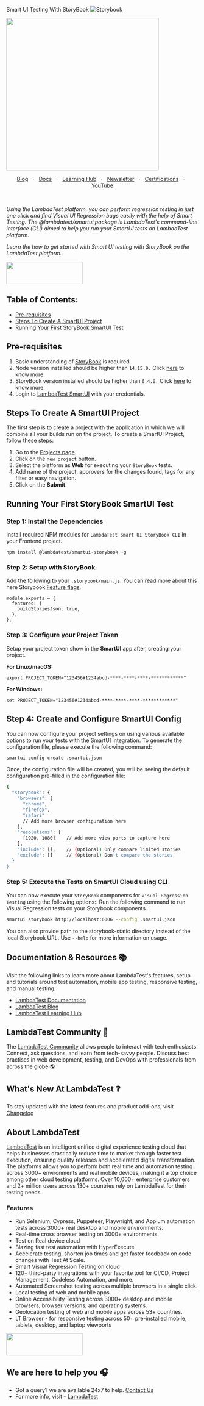  Smart UI Testing With StoryBook ![Storybook](https://img.shields.io/badge/-Storybook-FF4785?style=for-the-badge&logo=storybook&logoColor=white)

<img height="400" src="https://user-images.githubusercontent.com/126776938/232535120-b4856bdd-c869-4bcd-bcdb-29a83e30505c.png">


<p align="center">
  <a href="https://www.lambdatest.com/blog/?utm_source=github&utm_medium=repo&utm_campaign=playwright-sample" target="_bank">Blog</a>
  &nbsp; &#8901; &nbsp;
  <a href="https://www.lambdatest.com/support/docs/?utm_source=github&utm_medium=repo&utm_campaign=playwright-sample" target="_bank">Docs</a>
  &nbsp; &#8901; &nbsp;
  <a href="https://www.lambdatest.com/learning-hub/?utm_source=github&utm_medium=repo&utm_campaign=playwright-sample" target="_bank">Learning Hub</a>
  &nbsp; &#8901; &nbsp;
  <a href="https://www.lambdatest.com/newsletter/?utm_source=github&utm_medium=repo&utm_campaign=playwright-sample" target="_bank">Newsletter</a>
  &nbsp; &#8901; &nbsp;
  <a href="https://www.lambdatest.com/certifications/?utm_source=github&utm_medium=repo&utm_campaign=playwright-sample" target="_bank">Certifications</a>
  &nbsp; &#8901; &nbsp;
  <a href="https://www.youtube.com/c/LambdaTest" target="_bank">YouTube</a>
</p>
&emsp;
&emsp;
&emsp;

*Using the LambdaTest platform, you can perform regression testing in just one click and find Visual UI Regression bugs easily with the help of Smart Testing. The @lambdatest/smartui package is LambdaTest's command-line interface (CLI) aimed to help you run your SmartUI tests on LambdaTest platform.*

*Learn the how to get started with Smart UI testing with StoryBook on the LambdaTest platform.*

[<img height="58" width="200" src="https://user-images.githubusercontent.com/70570645/171866795-52c11b49-0728-4229-b073-4b704209ddde.png">](https://accounts.lambdatest.com/register?utm_source=github&utm_medium=repo&utm_campaign=playwright-sample)


## Table of Contents:

* [Pre-requisites](#pre-requisites)
* [Steps To Create A SmartUI Project](#steps-to-create-a-smartui-project)
* [Running Your First StoryBook SmartUI Test](#running-your-first-storybook-smartui-test)


## Pre-requisites

1. Basic understanding of [StoryBook](https://storybook.js.org/docs/react/get-started/introduction) is required.
2. Node version installed should be higher than `14.15.0.` Click [here](https://nodejs.org/en/download/releases/) to know more.
3. StoryBook version installed should be higher than `6.4.0.` Click [here](https://github.com/storybookjs/storybook/releases) to know more.
4. Login to [LambdaTest SmartUI](https://smartui.lambdatest.com/) with your credentials.

## Steps To Create A SmartUI Project

The first step is to create a project with the application in which we will combine all your builds run on the project. To create a SmartUI Project, follow these steps:

1. Go to the [Projects page](https://smartui.lambdatest.com/).
2. Click on the `new project` button.
3. Select the platform as **Web** for executing your `StoryBook` tests.
4. Add name of the project, approvers for the changes found, tags for any filter or easy navigation.
5. Click on the **Submit**.

## Running Your First StoryBook SmartUI Test

### Step 1: Install the Dependencies

Install required NPM modules for `LambdaTest Smart UI StoryBook CLI` in your Frontend project.

```
npm install @lambdatest/smartui-storybook -g
```

### Step 2: Setup with StoryBook

Add the following to your `.storybook/main.js`. You can read more about this here Storybook [Feature flags](https://storybook.js.org/docs/react/configure/overview#feature-flags).

```
module.exports = {
  features: {
    buildStoriesJson: true,
  },
};
```

### Step 3: Configure your Project Token

Setup your project token show in the **SmartUI** app after, creating your project.

 <b>For Linux/macOS:</b>
 
  ```
 export PROJECT_TOKEN="123456#1234abcd-****-****-****-************"
  ```

   <b>For Windows:</b>

  ```
  set PROJECT_TOKEN="123456#1234abcd-****-****-****-************"
  ```

## Step 4: Create and Configure SmartUI Config

You can now configure your project settings on using various available options to run your tests with the SmartUI integration. To generate the configuration file, please execute the following command:

```bash
smartui config create .smartui.json
```

Once, the configuration file will be created, you will be seeing the default configuration pre-filled in the configuration file:

```bash
{
  "storybook": {
    "browsers": [
      "chrome",
      "firefox",
      "safari"
      // Add more browser configuration here
    ],
    "resolutions": [
      [1920, 1080]    // Add more view ports to capture here
    ],
    "include": [],    // (Optional) Only compare limited stories
    "exclude": []     // (Optional) Don't compare the stories
  }
}
```

### Step 5: Execute the Tests on SmartUI Cloud using CLI

You can now execute your `StoryBook` components for `Visual Regression Testing` using the following options:. Run the following command to run Visual Regression tests on your Storybook components.

```bash
smartui storybook http://localhost:6006 --config .smartui.json
```

You can also provide path to the storybook-static directory instead of the local Storybook URL. Use `--help` for more information on usage.

## Documentation & Resources :books:
      
Visit the following links to learn more about LambdaTest's features, setup and tutorials around test automation, mobile app testing, responsive testing, and manual testing.

* [LambdaTest Documentation](https://www.lambdatest.com/support/docs/?utm_source=github&utm_medium=repo&utm_campaign=playwright-sample)
* [LambdaTest Blog](https://www.lambdatest.com/blog/?utm_source=github&utm_medium=repo&utm_campaign=playwright-sample)
* [LambdaTest Learning Hub](https://www.lambdatest.com/learning-hub/?utm_source=github&utm_medium=repo&utm_campaign=playwright-sample)    

## LambdaTest Community :busts_in_silhouette:

The [LambdaTest Community](https://community.lambdatest.com/?utm_source=github&utm_medium=repo&utm_campaign=playwright-sample) allows people to interact with tech enthusiasts. Connect, ask questions, and learn from tech-savvy people. Discuss best practises in web development, testing, and DevOps with professionals from across the globe 🌎

## What's New At LambdaTest ❓

To stay updated with the latest features and product add-ons, visit [Changelog](https://changelog.lambdatest.com/) 
      
## About LambdaTest

[LambdaTest](https://www.lambdatest.com?utm_source=github&utm_medium=repo&utm_campaign=playwright-sample) is an intelligent unified digital experience testing cloud that helps businesses drastically reduce time to market through faster test execution, ensuring quality releases and accelerated digital transformation. The platforms allows you to perform both real time and automation testing across 3000+ environments and real mobile devices, making it a top choice among other cloud testing platforms. Over 10,000+ enterprise customers and 2+ million users across 130+ countries rely on LambdaTest for their testing needs. 

### Features

* Run Selenium, Cypress, Puppeteer, Playwright, and Appium automation tests across 3000+ real desktop and mobile environments.
* Real-time cross browser testing on 3000+ environments.
* Test on Real device cloud
* Blazing fast test automation with HyperExecute
* Accelerate testing, shorten job times and get faster feedback on code changes with Test At Scale.
* Smart Visual Regression Testing on cloud
* 120+ third-party integrations with your favorite tool for CI/CD, Project Management, Codeless Automation, and more.
* Automated Screenshot testing across multiple browsers in a single click.
* Local testing of web and mobile apps.
* Online Accessibility Testing across 3000+ desktop and mobile browsers, browser versions, and operating systems.
* Geolocation testing of web and mobile apps across 53+ countries.
* LT Browser - for responsive testing across 50+ pre-installed mobile, tablets, desktop, and laptop viewports
    
[<img height="58" width="200" src="https://user-images.githubusercontent.com/70570645/171866795-52c11b49-0728-4229-b073-4b704209ddde.png">](https://accounts.lambdatest.com/register?utm_source=github&utm_medium=repo&utm_campaign=playwright-sample)
      
## We are here to help you :headphones:

* Got a query? we are available 24x7 to help. [Contact Us](mailto:support@lambdatest.com)
* For more info, visit - [LambdaTest](https://www.lambdatest.com/?utm_source=github&utm_medium=repo&utm_campaign=playwright-sample)
